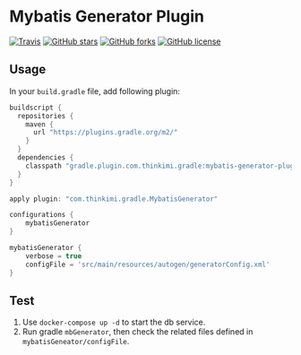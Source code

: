 Mybatis Generator Plugin
======================================


[![Travis](https://img.shields.io/travis/kimichen13/mybatis-generator-plugin.svg)](https://travis-ci.org/kimichen13/mybatis-generator-plugin)
[![GitHub stars](https://img.shields.io/github/stars/kimichen13/mybatis-generator-plugin.svg)](https://github.com/kimichen13/mybatis-generator-plugin/stargazers)
[![GitHub forks](https://img.shields.io/github/forks/kimichen13/mybatis-generator-plugin.svg)](https://github.com/kimichen13/mybatis-generator-plugin/network)
[![GitHub license](https://img.shields.io/github/license/kimichen13/mybatis-generator-plugin.svg)](https://github.com/kimichen13/mybatis-generator-plugin/blob/master/LICENSE)



## Usage 

In your ```build.gradle``` file, add following plugin:

``` groovy
buildscript {
  repositories {
    maven {
      url "https://plugins.gradle.org/m2/"
    }
  }
  dependencies {
    classpath "gradle.plugin.com.thinkimi.gradle:mybatis-generator-plugin:2.0"
  }
}

apply plugin: "com.thinkimi.gradle.MybatisGenerator"

configurations {
    mybatisGenerator
}

mybatisGenerator {
    verbose = true
    configFile = 'src/main/resources/autogen/generatorConfig.xml'
}
```

## Test

1. Use ```docker-compose up -d``` to start the db service.
2. Run gradle ```mbGenerator```, then check the related files defined in ```mybatisGeneator/configFile```.
